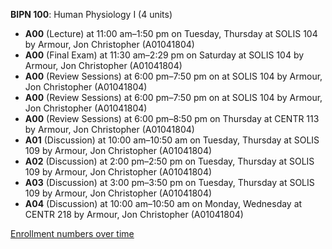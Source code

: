 **BIPN 100**: Human Physiology I (4 units)

- **A00** (Lecture) at 11:00 am–1:50 pm on Tuesday, Thursday at SOLIS 104 by Armour, Jon Christopher (A01041804)
- **A00** (Final Exam) at 11:30 am–2:29 pm on Saturday at SOLIS 104 by Armour, Jon Christopher (A01041804)
- **A00** (Review Sessions) at 6:00 pm–7:50 pm on  at SOLIS 104 by Armour, Jon Christopher (A01041804)
- **A00** (Review Sessions) at 6:00 pm–7:50 pm on  at SOLIS 104 by Armour, Jon Christopher (A01041804)
- **A00** (Review Sessions) at 6:00 pm–8:50 pm on Thursday at CENTR 113 by Armour, Jon Christopher (A01041804)
- **A01** (Discussion) at 10:00 am–10:50 am on Tuesday, Thursday at SOLIS 109 by Armour, Jon Christopher (A01041804)
- **A02** (Discussion) at 2:00 pm–2:50 pm on Tuesday, Thursday at SOLIS 109 by Armour, Jon Christopher (A01041804)
- **A03** (Discussion) at 3:00 pm–3:50 pm on Tuesday, Thursday at SOLIS 109 by Armour, Jon Christopher (A01041804)
- **A04** (Discussion) at 10:00 am–10:50 am on Monday, Wednesday at CENTR 218 by Armour, Jon Christopher (A01041804)

[Enrollment numbers over time](./BIPN100.tsv)

